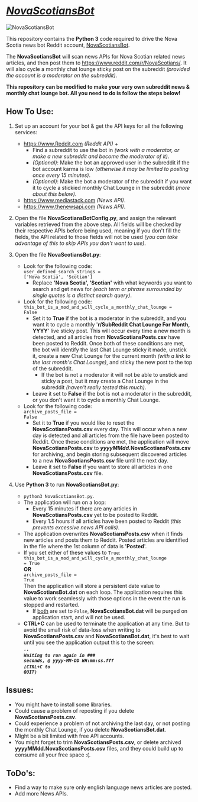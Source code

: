 # <u><i>NovaScotiansBot</i></u>
![NovaScotiansBot](https://github.com/xTkAx/NovaScotiansBot/assets/16578236/d650aed1-32bf-4d81-a835-d6816252a07c)

This repository contains the <b>Python 3</b> code required to drive the Nova Scotia news bot Reddit account, [NovaScotiansBot](https://www.reddit.com/u/NovaScotiansBot/).

The <b>NovaScotiansBot</b> will scan news APIs for Nova Scotian related news articles, and then post them to https://www.reddit.com/r/NovaScotians/.  It will also cycle a monthly chat lounge sticky post on the subreddit <i>(provided the account is a moderator on the subreddit)</i>.

<b>This repository can be modified to make your very own subreddit news & monthly chat lounge bot.  All you need to do is follow the steps below!</b>

## How To Use:
1. Set up an account for your bot & get the API keys for all the following services:
   -  https://www.Reddit.com <i>(Reddit API)</i> +
      - Find a subreddit to use the bot in <i>(work with a moderator, or make a new subreddit and become the moderator of it)</i>.
      - <i>(Optional)</i>: Make the bot an approved user in the subreddit if the bot account karma is low <i>(otherwise it may be limited to posting once every 15 minutes)</i>.
      - <i>(Optional)</i>: Make the bot a moderator of the subreddit if you want it to cycle a stickied monthly Chat Lounge in the subreddit <i>(more about this below)</i>.
   -  https://www.mediastack.com <i>(News API)</i>.
   -  https://www.thenewsapi.com <i>(News API)</i>.


2. Open the file <b>NovaScotiansBotConfig.py</b>, and assign the relevant variables retrieved from the above step.
All fields will be checked by their respective APIs before being used, meaning if you don't fill the fields, the API related to those fields will not be used <i>(you can take advantage of this to skip APIs you don't want to use)</i>.


3. Open the file <b>NovaScotiansBot.py</b>:
     - Look for the following code:<br/><code>user_defined_search_strings = ['Nova Scotia', 'Scotian']</code>
       - Replace <b>'Nova Scotia', 'Scotian'</b> with what keywords you want to search and get news for <i>(each term or phrase surrounded by single quotes is a distinct search query)</i>.
   - Look for the following code:<br/><code>this_bot_is_a_mod_and_will_cycle_a_monthly_chat_lounge = False</code>
     - Set it to <b>True</b> if the bot is a moderator in the subreddit, and you want it to cycle a monthly '<b>r/SubReddit Chat Lounge For Month, YYYY</b>' live sticky post.  This will occur every time a new month is detected, and all articles from <b>NovaScotiansPosts.csv</b> have been posted to Reddit.  Once both of these conditions are met, the bot will identify the last Chat Lounge sticky it made, unstick it, create a new Chat Lounge for the current month <i>(with a link to the last month's Chat Lounge)</i>, and sticky the new post to the top of the subreddit.  
       - If the bot is not a moderator it will not be able to unstick and sticky a post, but it may create a Chat Lounge in the subreddit <i>(haven't really tested this much)</i>.
     - Leave it set to <b>False</b> if the bot is not a moderator in the subreddit, or you don't want it to cycle a monthly Chat Lounge. 
   - Look for the following code:<br/><code>archive_posts_file = False</code>
     - Set it to <b>True</b> if you would like to reset the <b>NovaScotiansPosts.csv</b> every day.  This will occur when a new day is detected and all articles from the file have been posted to Reddit.  Once these conditions are met, the application will move <b>NovaScotiansPosts.csv</b> to <b><i>yyyyMMdd.</i>NovaScotiansPosts.csv</b> for archiving, and begin storing subsequent discovered articles to a new <b>NovaScotiansPosts.csv</b> file until the next day.
     - Leave it set to <b>False</b> if you want to store all articles in one <b>NovaScotiansPosts.csv</b> file.


4. Use <B>Python 3</B> to run <b>NovaScotiansBot.py</b>:
   - <code>python3 NovaScotiansBot.py</code>.
   - The application will run on a loop:
     - Every 15 minutes if there are any articles in <b>NovaScotiansPosts.csv</b> yet to be posted to Reddit.
     - Every 1.5 hours if all articles have been posted to Reddit <i>(this prevents excessive news API calls)</i>.
   - The application overwrites <b>NovaScotiansPosts.csv</b> when it finds new articles and posts them to Reddit. Posted articles are identified in the file where the 1st column of data is  '<b>Posted</b>'.
   - If you set either of these values to <code>True</code>:<br/><code>this_bot_is_a_mod_and_will_cycle_a_monthly_chat_lounge = True</code><br/><b>OR</b><br/><code>archive_posts_file = True</code><br/>Then the application will store a persistent date value to <b>NovaScotiansBot.dat</b> on each loop.  The application requires this value to work seamlessly with those options in the event the run is stopped and restarted. 
     - If <u>both</u> are set to <code>False</code>, <b>NovaScotiansBot.dat</b> will be purged on application start, and will not be used.
   - <b>CTRL+C</b> can be used to terminate the application at any time. But to avoid the small risk of data-loss when writing to <b>NovaScotiansPosts.csv</b> and <b>NovaScotiansBot.dat</b>, it's best to wait until you see the application output this to the screen:<br/><code><b><i>..</code><br/><code>Waiting to run again in ### seconds, @ yyyy-MM-DD HH:mm:ss.fff</code><br/><code>(CTRL+C to QUIT)</i></b></code>
  
## Issues:
- You might have to install some libraries.
- Could cause a problem of reposting if you delete <b>NovaScotiansPosts.csv</b>.
- Could experience a problem of not archiving the last day, or not posting the monthly Chat Lounge, if you delete <b>NovaScotiansBot.dat</b>.
- Might be a bit limited with free API accounts.
- You might forget to trim <b>NovaScotiansPosts.csv</b>, or delete archived <b>yyyyMMdd.NovaScotiansPosts.csv</b> files, and they could build up to consume all your free space :(.


## ToDo's:
- Find a way to make sure only english language news articles are posted.
- Add more News APIs.
